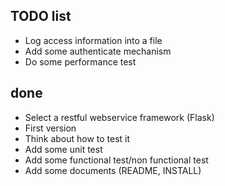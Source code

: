 ## TODO list

* Log access information into a file
* Add some authenticate mechanism
* Do some performance test


## done
* Select a restful webservice framework (Flask)
* First version
* Think about how to test it
* Add some unit test
* Add some functional test/non functional test
* Add some documents (README, INSTALL)
